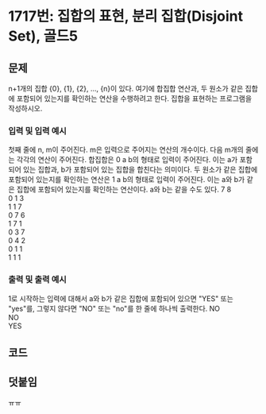 # 1717번: 집합의 표현, 분리 집합(Disjoint Set), 골드5

## 문제
n+1개의 집합 {0}, {1}, {2}, ..., {n}이 있다. 여기에 합집합 연산과, 두 원소가 같은 집합에 포함되어 있는지를 확인하는 연산을 수행하려고 한다. 집합을 표현하는 프로그램을 작성하시오.

### 입력 및 입력 예시
첫째 줄에 n, m이 주어진다. m은 입력으로 주어지는 연산의 개수이다. 다음 m개의 줄에는 각각의 연산이 주어진다. 합집합은 0 a b의 형태로 입력이 주어진다. 이는 a가 포함되어 있는 집합과, b가 포함되어 있는 집합을 합친다는 의미이다. 두 원소가 같은 집합에 포함되어 있는지를 확인하는 연산은 1 a b의 형태로 입력이 주어진다. 이는 a와 b가 같은 집합에 포함되어 있는지를 확인하는 연산이다. a와 b는 같을 수도 있다.
7 8   
0 1 3   
1 1 7   
0 7 6   
1 7 1   
0 3 7   
0 4 2   
0 1 1   
1 1 1   

### 출력 및 출력 예시
1로 시작하는 입력에 대해서 a와 b가 같은 집합에 포함되어 있으면 "YES" 또는 "yes"를, 그렇지 않다면 "NO" 또는 "no"를 한 줄에 하나씩 출력한다.
NO   
NO   
YES   

## 코드

## 덧붙임
ㅠㅠ
